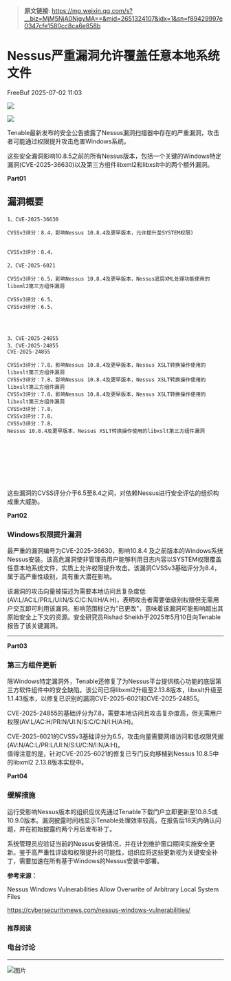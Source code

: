 > **原文链接**: https://mp.weixin.qq.com/s?__biz=MjM5NjA0NjgyMA==&mid=2651324107&idx=1&sn=f89429997e0347cfe1580cc8ca6e858b

#  Nessus严重漏洞允许覆盖任意本地系统文件  
 FreeBuf   2025-07-02 11:03  
  
![](https://mmbiz.qpic.cn/mmbiz_gif/qq5rfBadR38jUokdlWSNlAjmEsO1rzv3srXShFRuTKBGDwkj4gvYy34iajd6zQiaKl77Wsy9mjC0xBCRg0YgDIWg/640?wx_fmt=gif "")  
  
  
![](https://mmbiz.qpic.cn/mmbiz_png/qq5rfBadR3ib2oZzz7fu5ib8DRjTvSTx5XiaLrg6GicG561vrZTg7ibmdwWj0mtc0VWVnZojQUsN9QjFknTSRqVvGOQ/640?wx_fmt=png&from=appmsg "")  
  
  
Tenable最新发布的安全公告披露了Nessus漏洞扫描器中存在的严重漏洞，攻击者可能通过权限提升攻击危害Windows系统。  
  
  
这些安全漏洞影响10.8.5之前的所有Nessus版本，包括一个关键的Windows特定漏洞(CVE-2025-36630)以及第三方组件libxml2和libxslt中的两个额外漏洞。  
  
  
**Part01**  
## 漏洞概要  
  

```
1、CVE-2025-36630
```


```
CVSSv3评分：8.4，影响Nessus 10.8.4及更早版本，允许提升至SYSTEM权限)


CVSSv3评分：8.4，
```


```
2、CVE-2025-6021
```


```
CVSSv3评分：6.5，影响Nessus 10.8.4及更早版本，Nessus底层XML处理功能使用的libxml2第三方组件漏洞

CVSSv3评分：6.5，
CVSSv3评分：6.5，


```


```


```


```
3、CVE-2025-24855
3、CVE-2025-24855
CVE-2025-24855
```


```
CVSSv3评分：7.8，影响Nessus 10.8.4及更早版本，Nessus XSLT转换操作使用的libxslt第三方组件漏洞  
CVSSv3评分：7.8，影响Nessus 10.8.4及更早版本，Nessus XSLT转换操作使用的libxslt第三方组件漏洞  
CVSSv3评分：7.8，影响Nessus 10.8.4及更早版本，Nessus XSLT转换操作使用的libxslt第三方组件漏洞  
CVSSv3评分：7.8，
CVSSv3评分：7.8，
CVSSv3评分：7.8，
Nessus 10.8.4及更早版本，Nessus XSLT转换操作使用的libxslt第三方组件漏洞  
  
  
```


```






```

  
这些漏洞的CVSS评分介于6.5至8.4之间，对依赖Nessus进行安全评估的组织构成重大威胁。  
  
  
**Part02**  
### Windows权限提升漏洞  
  
  
最严重的漏洞编号为CVE-2025-36630，影响10.8.4 及之前版本的Windows系统Nessus安装。该高危漏洞使非管理员用户能够利用日志内容以SYSTEM权限覆盖任意本地系统文件，实质上允许权限提升攻击。该漏洞CVSSv3基础评分为8.4，属于高严重性级别，具有重大潜在影响。  
  
  
该漏洞的攻击向量被描述为需要本地访问且复杂度低(AV:L/AC:L/PR:L/UI:N/S:C/C:N/I:H/A:H)，表明攻击者需要低级别权限但无需用户交互即可利用该漏洞。影响范围标记为"已更改"，意味着该漏洞可能影响超出其原始安全上下文的资源。安全研究员Rishad Sheikh于2025年5月10日向Tenable报告了该关键漏洞。  
  
****  
**Part03**  
### 第三方组件更新  
  
  
除Windows特定漏洞外，Tenable还修复了为Nessus平台提供核心功能的底层第三方软件组件中的安全缺陷。该公司已将libxml2升级至2.13.8版本，libxslt升级至1.1.43版本，以修复已识别的漏洞CVE-2025-6021和CVE-2025-24855。  
  
  
CVE-2025-24855的基础评分为7.8，需要本地访问且攻击复杂度高，但无需用户权限(AV:L/AC:H/PR:N/UI:N/S:C/C:N/I:H/A:H)。  
  
  
CVE-2025-6021的CVSSv3基础评分为6.5，攻击向量需要网络访问和低权限凭据(AV:N/AC:L/PR:L/UI:N/S:U/C:N/I:N/A:H)。  
值得注意的是，针对CVE-2025-6021的修复已专门反向移植到Nessus 10.8.5中的libxml2 2.13.8版本实现中。  
  
  
**Part04**  
### 缓解措施  
  
  
运行受影响Nessus版本的组织应优先通过Tenable下载门户立即更新至10.8.5或10.9.0版本。漏洞披露时间线显示Tenable处理效率较高，在报告后18天内确认问题，并在初始披露约两个月后发布补丁。  
  
  
系统管理员应验证当前的Nessus安装情况，并在计划维护窗口期间实施安全更新。鉴于高严重性评级和权限提升的可能性，组织应将这些更新视为关键安全补丁，需要加速在所有基于Windows的Nessus安装中部署。  
  
  
**参考来源：**  
  
Nessus Windows Vulnerabilities Allow Overwrite of Arbitrary Local System Files  
  
https://cybersecuritynews.com/nessus-windows-vulnerabilities/  
  
  
###   
###   
###   
  
**推荐阅读**  
  
[](https://mp.weixin.qq.com/s?__biz=MjM5NjA0NjgyMA==&mid=2651324079&idx=1&sn=c11acae8f7897f7fa528977c559d8c05&scene=21#wechat_redirect)  
  
### 电台讨论  
  
****  
  
  
  
![图片](https://mmbiz.qpic.cn/mmbiz_gif/qq5rfBadR3icF8RMnJbsqatMibR6OicVrUDaz0fyxNtBDpPlLfibJZILzHQcwaKkb4ia57xAShIJfQ54HjOG1oPXBew/640?wx_fmt=gif&wxfrom=5&wx_lazy=1&tp=webp "")  
  
   
  
